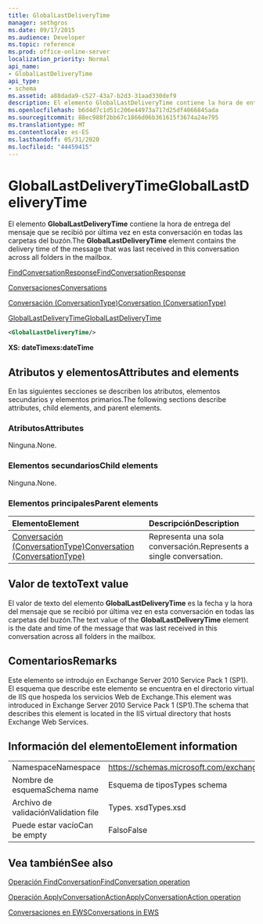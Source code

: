 ```yaml
---
title: GlobalLastDeliveryTime
manager: sethgros
ms.date: 09/17/2015
ms.audience: Developer
ms.topic: reference
ms.prod: office-online-server
localization_priority: Normal
api_name:
- GlobalLastDeliveryTime
api_type:
- schema
ms.assetid: a88dada9-c527-43a7-b2d3-31aad330def9
description: El elemento GlobalLastDeliveryTime contiene la hora de entrega del mensaje que se recibió por última vez en esta conversación en todas las carpetas del buzón.
ms.openlocfilehash: b6d4d7c1d51c206e44973a717d25df4066845ada
ms.sourcegitcommit: 88ec988f2bb67c1866d06b361615f3674a24e795
ms.translationtype: MT
ms.contentlocale: es-ES
ms.lasthandoff: 05/31/2020
ms.locfileid: "44459415"
---
```

# <a name="globallastdeliverytime"></a><span data-ttu-id="c5166-103">GlobalLastDeliveryTime</span><span class="sxs-lookup"><span data-stu-id="c5166-103">GlobalLastDeliveryTime</span></span>

<span data-ttu-id="c5166-104">El elemento **GlobalLastDeliveryTime** contiene la hora de entrega del mensaje que se recibió por última vez en esta conversación en todas las carpetas del buzón.</span><span class="sxs-lookup"><span data-stu-id="c5166-104">The **GlobalLastDeliveryTime** element contains the delivery time of the message that was last received in this conversation across all folders in the mailbox.</span></span> 
  
[<span data-ttu-id="c5166-105">FindConversationResponse</span><span class="sxs-lookup"><span data-stu-id="c5166-105">FindConversationResponse</span></span>](findconversationresponse.md)
  
[<span data-ttu-id="c5166-106">Conversaciones</span><span class="sxs-lookup"><span data-stu-id="c5166-106">Conversations</span></span>](conversations-ex15websvcsotherref.md)
  
[<span data-ttu-id="c5166-107">Conversación (ConversationType)</span><span class="sxs-lookup"><span data-stu-id="c5166-107">Conversation (ConversationType)</span></span>](conversation-conversationtype.md)
  
[<span data-ttu-id="c5166-108">GlobalLastDeliveryTime</span><span class="sxs-lookup"><span data-stu-id="c5166-108">GlobalLastDeliveryTime</span></span>](globallastdeliverytime.md)
  
```XML
<GlobalLastDeliveryTime/>
```

 <span data-ttu-id="c5166-109">**XS: dateTime**</span><span class="sxs-lookup"><span data-stu-id="c5166-109">**xs:dateTime**</span></span>
## <a name="attributes-and-elements"></a><span data-ttu-id="c5166-110">Atributos y elementos</span><span class="sxs-lookup"><span data-stu-id="c5166-110">Attributes and elements</span></span>

<span data-ttu-id="c5166-111">En las siguientes secciones se describen los atributos, elementos secundarios y elementos primarios.</span><span class="sxs-lookup"><span data-stu-id="c5166-111">The following sections describe attributes, child elements, and parent elements.</span></span>
  
### <a name="attributes"></a><span data-ttu-id="c5166-112">Atributos</span><span class="sxs-lookup"><span data-stu-id="c5166-112">Attributes</span></span>

<span data-ttu-id="c5166-113">Ninguna.</span><span class="sxs-lookup"><span data-stu-id="c5166-113">None.</span></span>
  
### <a name="child-elements"></a><span data-ttu-id="c5166-114">Elementos secundarios</span><span class="sxs-lookup"><span data-stu-id="c5166-114">Child elements</span></span>

<span data-ttu-id="c5166-115">Ninguna.</span><span class="sxs-lookup"><span data-stu-id="c5166-115">None.</span></span>
  
### <a name="parent-elements"></a><span data-ttu-id="c5166-116">Elementos principales</span><span class="sxs-lookup"><span data-stu-id="c5166-116">Parent elements</span></span>

|<span data-ttu-id="c5166-117">**Elemento**</span><span class="sxs-lookup"><span data-stu-id="c5166-117">**Element**</span></span>|<span data-ttu-id="c5166-118">**Descripción**</span><span class="sxs-lookup"><span data-stu-id="c5166-118">**Description**</span></span>|
|:-----|:-----|
|[<span data-ttu-id="c5166-119">Conversación (ConversationType)</span><span class="sxs-lookup"><span data-stu-id="c5166-119">Conversation (ConversationType)</span></span>](conversation-conversationtype.md) <br/> |<span data-ttu-id="c5166-120">Representa una sola conversación.</span><span class="sxs-lookup"><span data-stu-id="c5166-120">Represents a single conversation.</span></span>  <br/> |
   
## <a name="text-value"></a><span data-ttu-id="c5166-121">Valor de texto</span><span class="sxs-lookup"><span data-stu-id="c5166-121">Text value</span></span>

<span data-ttu-id="c5166-122">El valor de texto del elemento **GlobalLastDeliveryTime** es la fecha y la hora del mensaje que se recibió por última vez en esta conversación en todas las carpetas del buzón.</span><span class="sxs-lookup"><span data-stu-id="c5166-122">The text value of the **GlobalLastDeliveryTime** element is the date and time of the message that was last received in this conversation across all folders in the mailbox.</span></span> 
  
## <a name="remarks"></a><span data-ttu-id="c5166-123">Comentarios</span><span class="sxs-lookup"><span data-stu-id="c5166-123">Remarks</span></span>

<span data-ttu-id="c5166-124">Este elemento se introdujo en Exchange Server 2010 Service Pack 1 (SP1). El esquema que describe este elemento se encuentra en el directorio virtual de IIS que hospeda los servicios Web de Exchange.</span><span class="sxs-lookup"><span data-stu-id="c5166-124">This element was introduced in Exchange Server 2010 Service Pack 1 (SP1).The schema that describes this element is located in the IIS virtual directory that hosts Exchange Web Services.</span></span>
  
## <a name="element-information"></a><span data-ttu-id="c5166-125">Información del elemento</span><span class="sxs-lookup"><span data-stu-id="c5166-125">Element information</span></span>

|||
|:-----|:-----|
|<span data-ttu-id="c5166-126">Namespace</span><span class="sxs-lookup"><span data-stu-id="c5166-126">Namespace</span></span>  <br/> |https://schemas.microsoft.com/exchange/services/2006/types  <br/> |
|<span data-ttu-id="c5166-127">Nombre de esquema</span><span class="sxs-lookup"><span data-stu-id="c5166-127">Schema name</span></span>  <br/> |<span data-ttu-id="c5166-128">Esquema de tipos</span><span class="sxs-lookup"><span data-stu-id="c5166-128">Types schema</span></span>  <br/> |
|<span data-ttu-id="c5166-129">Archivo de validación</span><span class="sxs-lookup"><span data-stu-id="c5166-129">Validation file</span></span>  <br/> |<span data-ttu-id="c5166-130">Types. xsd</span><span class="sxs-lookup"><span data-stu-id="c5166-130">Types.xsd</span></span>  <br/> |
|<span data-ttu-id="c5166-131">Puede estar vacío</span><span class="sxs-lookup"><span data-stu-id="c5166-131">Can be empty</span></span>  <br/> |<span data-ttu-id="c5166-132">Falso</span><span class="sxs-lookup"><span data-stu-id="c5166-132">False</span></span>  <br/> |
   
## <a name="see-also"></a><span data-ttu-id="c5166-133">Vea también</span><span class="sxs-lookup"><span data-stu-id="c5166-133">See also</span></span>



[<span data-ttu-id="c5166-134">Operación FindConversation</span><span class="sxs-lookup"><span data-stu-id="c5166-134">FindConversation operation</span></span>](findconversation-operation.md)
  
[<span data-ttu-id="c5166-135">Operación ApplyConversationAction</span><span class="sxs-lookup"><span data-stu-id="c5166-135">ApplyConversationAction operation</span></span>](applyconversationaction-operation.md)


[<span data-ttu-id="c5166-136">Conversaciones en EWS</span><span class="sxs-lookup"><span data-stu-id="c5166-136">Conversations in EWS</span></span>](https://msdn.microsoft.com/library/91e64629-db6c-4c94-9dcb-d386232e8467%28Office.15%29.aspx)

